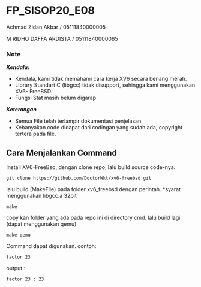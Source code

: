 
# FP_SISOP20_E08
Achmad Zidan Akbar / 05111840000005

M RIDHO DAFFA ARDISTA / 05111840000065

<h3>Note </h3>  

***Kendala:***
 -  Kendala, kami tidak memahami cara kerja XV6 secara benang merah.   
 -  Library Standart C (libgcc) tidak disupport, sehingga kami menggunakan XV6- FreeBSD.
 -  Fungsi Stat masih belum digarap
  
 ***Keterangan***
 - Semua File telah terlampir dokumentasi penjelasan. 
 - Kebanyakan code didapat dari codingan yang sudah ada, copyright tertera pada file.

 
 <h2>Cara Menjalankan Command</h2>
Install XV6-FreeBsd, dengan clone repo, lalu build source code-nya.
	

    git clone https://github.com/DoctorWkt/xv6-freebsd.git
 lalu build (MakeFile) pada folder xv6_freebsd dengan perintah.    *syarat menggunakan libgcc.a 32bit

    make
copy kan folder yang ada pada repo ini di directory cmd. lalu build lagi (dapat menggunakan qemu)

    make qemu
Command dapat digunakan. contoh:

    factor 23
   output : 
   
    factor 23 : 23

  
